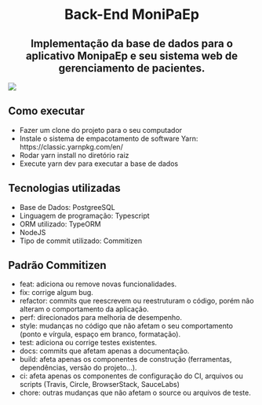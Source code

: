 <h1  align="center">Back-End MoniPaEp</h1>

<h2  align="center">
Implementação da base de dados para o aplicativo MonipaEp e seu sistema web de gerenciamento de pacientes.
</h2>


![](https://github.com/vinicius-claus/IC-MoniPaEp-Backend/blob/production/bd.png)

  

## Como executar

<ul>
	<li>Fazer um clone do projeto para o seu computador </li>
	<li>Instale o sistema de empacotamento de software Yarn: https://classic.yarnpkg.com/en/</li>
	<!-- <li>Instale o SQLite: https://www.sqlite.org/download.html</li> -->
	<li>Rodar yarn install no diretório raiz</li>
	<li>Execute yarn dev para executar a base de dados</li>
</ul>

  

<!-- ## 💬 Funcionalidades até o momento

<ul>

<li>Gerenciamento de permissões por meio de JWT e refresh tokens</li>

<li>Gerenciamento de Pacientes</li>

<li>Gerenciamento de funcionários</li>

<li>Gerenciamento de Sintomas</li>

<li>Gerenciamento de Doenças</li>

<li>Gerenciamento de Protocólos de Saúde</li>

<li>Gerenciamento de Unidades de Saúde</li>

<li>Gerenciamento de Perguntas Frequentes</li>

<li>Gerenciamento de Vacinas</li>

</ul> -->

  

## Tecnologias utilizadas

  

<ul>
	<li>Base de Dados: PostgreeSQL
	<li>Linguagem de programação: Typescript
	<li>ORM utilizado: TypeORM
	<li>NodeJS
	<li>Tipo de commit utilizado: Commitizen
</ul>

  

## Padrão Commitizen

<ul>
	<li>feat: adiciona ou remove novas funcionalidades.</li>
	<li>fix: corrige algum bug.</li>
	<li>refactor: commits que reescrevem ou reestruturam o código, porém não alteram o comportamento da aplicação.</li>
	<li>perf: direcionados para melhoria de desempenho.</li>
	<li>style: mudanças no código que não afetam o seu comportamento (ponto e vírgula, espaço em branco, formatação).</li>
	<li>test: adiciona ou corrige testes existentes.</li>
	<li>docs: commits que afetam apenas a documentação.</li>
	<li>build: afeta apenas os componentes de construção (ferramentas, dependências, versão do projeto...).</li>
	<li>ci: afeta apenas os componentes de configuração do CI, arquivos ou scripts (Travis, Circle, BrowserStack, SauceLabs)</li>
	<li>chore: outras mudanças que não afetam o source ou arquivos de teste.</li>
</ul>